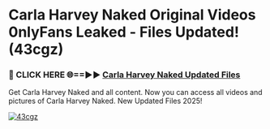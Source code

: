 # Carla Harvey Naked Original Videos 0nlyFans Leaked - Files Updated! (43cgz)

<h3>🔴 CLICK HERE 🌐==►► <a href="https://tinyurl.com/up5wt9bj" rel="nofollow">Carla Harvey Naked Updated Files</a></h3>

Get Carla Harvey Naked and all content. Now you can access all videos and pictures of Carla Harvey Naked. New Updated Files 2025!

[![43cgz](https://i.imgur.com/ABiUzMV.gif)](https://tinyurl.com/up5wt9bj)
